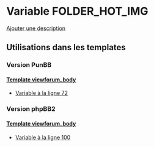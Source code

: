 # Variable FOLDER_HOT_IMG
[Ajouter une description](https://fa-tvars.appspot.com/var/FOLDER_HOT_IMG)

## Utilisations dans les templates

### Version PunBB

#### [Template viewforum_body](punbb/viewforum_body.md)
* [Variable &agrave; la ligne 72](../punbb/viewforum_body.tpl#L72)

### Version phpBB2

#### [Template viewforum_body](subsilver/viewforum_body.md)
* [Variable &agrave; la ligne 100](../subsilver/viewforum_body.tpl#L100)